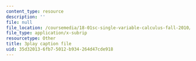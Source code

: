 ```yaml
---
content_type: resource
description: ''
file: null
file_location: /coursemedia/18-01sc-single-variable-calculus-fall-2010/35d320136fb75012b934264d47cde918_R9a_NHXrBcg.vtt
file_type: application/x-subrip
resourcetype: Other
title: 3play caption file
uid: 35d32013-6fb7-5012-b934-264d47cde918
---
```


